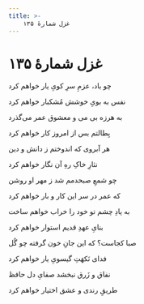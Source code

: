 ```yaml
---
title: >-
    غزل شمارهٔ ۱۳۵
---
```

# غزل شمارهٔ ۱۳۵

<div class="b" id="bn1"><div class="m1"><p>چو باد، عزمِ سرِ کویِ یار خواهم کرد</p></div>
<div class="m2"><p>نفس به بویِ خوشش مُشکبار خواهم کرد</p></div></div>
<div class="b" id="bn2"><div class="m1"><p>به هرزه بی می و معشوق عمر می‌گذرد</p></div>
<div class="m2"><p>بِطالتم بس از امروز کار خواهم کرد</p></div></div>
<div class="b" id="bn3"><div class="m1"><p>هر آبروی که اندوختم ز دانش و دین</p></div>
<div class="m2"><p>نثارِ خاکِ رهِ آن نگار خواهم کرد</p></div></div>
<div class="b" id="bn4"><div class="m1"><p>چو شمعِ صبحدمم شد ز مهر او روشن</p></div>
<div class="m2"><p>که عمر در سر این کار و بار خواهم کرد</p></div></div>
<div class="b" id="bn5"><div class="m1"><p>به یادِ چشم تو خود را خراب خواهم ساخت</p></div>
<div class="m2"><p>بنایِ عهدِ قدیم استوار خواهم کرد</p></div></div>
<div class="b" id="bn6"><div class="m1"><p>صبا کجاست؟ که این جانِ خون گرفته چو گُل</p></div>
<div class="m2"><p>فدای نَکهَتِ گیسویِ یار خواهم کرد</p></div></div>
<div class="b" id="bn7"><div class="m1"><p>نفاق و زَرق نبخشد صفایِ دل حافظ</p></div>
<div class="m2"><p>طریقِ رندی و عشق اختیار خواهم کرد</p></div></div>
